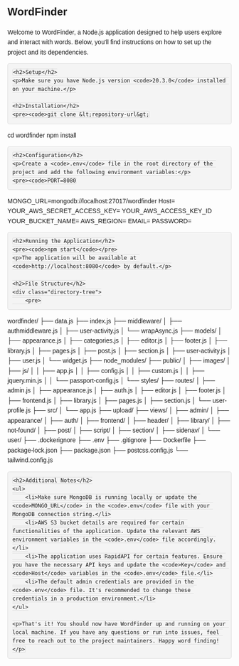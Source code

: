 <!DOCTYPE html>
<html lang="en">
<head>
    <meta charset="UTF-8">
    <meta name="viewport" content="width=device-width, initial-scale=1.0">
    <title>WordFinder README</title>
    <style>
        body {
            font-family: Arial, sans-serif;
            line-height: 1.6;
            margin: 0;
            padding: 20px;
        }
        h1 {
            font-size: 24px;
        }
        h2 {
            font-size: 20px;
        }
        code {
            background-color: #f4f4f4;
            border: 1px solid #ddd;
            border-radius: 4px;
            padding: 2px 6px;
        }
        pre {
            background-color: #f4f4f4;
            border: 1px solid #ddd;
            border-radius: 4px;
            padding: 10px;
            overflow-x: auto;
        }
        .directory-tree {
            margin-left: 20px;
        }
        .directory-tree ul {
            list-style-type: none;
            padding-left: 20px;
        }
        .directory-tree ul li {
            margin-bottom: 5px;
        }
    </style>
</head>
<body>
    <h1>WordFinder</h1>
    <p>Welcome to WordFinder, a Node.js application designed to help users explore and interact with words. Below, you'll find instructions on how to set up the project and its dependencies.</p>
    
    <h2>Setup</h2>
    <p>Make sure you have Node.js version <code>20.3.0</code> installed on your machine.</p>
    
    <h2>Installation</h2>
    <pre><code>git clone &lt;repository-url&gt;
cd wordfinder
npm install</code></pre>
    
    <h2>Configuration</h2>
    <p>Create a <code>.env</code> file in the root directory of the project and add the following environment variables:</p>
    <pre><code>PORT=8080

MONGO_URL=mongodb://localhost:27017/wordfinder
Host=
YOUR_AWS_SECRET_ACCESS_KEY=
YOUR_AWS_ACCESS_KEY_ID
YOUR_BUCKET_NAME=
AWS_REGION=
EMAIL=
PASSWORD=</code></pre>
    
    <h2>Running the Application</h2>
    <pre><code>npm start</code></pre>
    <p>The application will be available at <code>http://localhost:8080</code> by default.</p>
    
    <h2>File Structure</h2>
    <div class="directory-tree">
        <pre>
wordfinder/
├── data.js
├── index.js
├── middleware/
│   ├── authmiddleware.js
│   ├── user-activity.js
│   └── wrapAsync.js
├── models/
│   ├── appearance.js
│   ├── categories.js
│   ├── editor.js
│   ├── footer.js
│   ├── library.js
│   ├── pages.js
│   ├── post.js
│   ├── section.js
│   ├── user-activity.js
│   ├── user.js
│   └── widget.js
├── node_modules/
├── public/
│   ├── images/
│   ├── js/
│   │   ├── app.js
│   │   ├── config.js
│   │   ├── custom.js
│   │   ├── jquery.min.js
│   │   └── passport-config.js
│   └── styles/
├── routes/
│   ├── admin.js
│   ├── appearance.js
│   ├── auth.js
│   ├── editor.js
│   ├── footer.js
│   ├── frontend.js
│   ├── library.js
│   ├── pages.js
│   ├── section.js
│   └── user-profile.js
├── src/
│   └── app.js
├── upload/
├── views/
│   ├── admin/
│   ├── appearance/
│   ├── auth/
│   ├── frontend/
│   ├── header/
│   ├── library/
│   ├── not-found/
│   ├── post/
│   ├── script/
│   ├── section/
│   ├── sidenav/
│   └── user/
├── .dockerignore
├── .env
├── .gitignore
├── Dockerfile
├── package-lock.json
├── package.json
├── postcss.config.js
└── tailwind.config.js
        </pre>
    </div>
    
    <h2>Additional Notes</h2>
    <ul>
        <li>Make sure MongoDB is running locally or update the <code>MONGO_URL</code> in the <code>.env</code> file with your MongoDB connection string.</li>
        <li>AWS S3 bucket details are required for certain functionalities of the application. Update the relevant AWS environment variables in the <code>.env</code> file accordingly.</li>
        <li>The application uses RapidAPI for certain features. Ensure you have the necessary API keys and update the <code>Key</code> and <code>Host</code> variables in the <code>.env</code> file.</li>
        <li>The default admin credentials are provided in the <code>.env</code> file. It's recommended to change these credentials in a production environment.</li>
    </ul>
    
    <p>That's it! You should now have WordFinder up and running on your local machine. If you have any questions or run into issues, feel free to reach out to the project maintainers. Happy word finding!</p>
</body>
</html>
